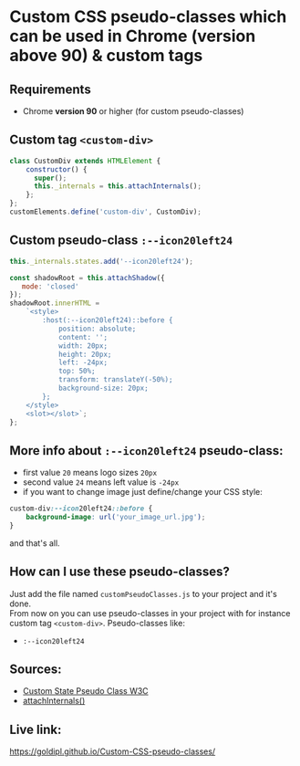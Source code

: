 # Custom CSS pseudo-classes which can be used in Chrome (version above 90) & custom tags

## Requirements
* Chrome **version 90** or higher (for custom pseudo-classes)

## Custom tag `<custom-div>`  

```js
class CustomDiv extends HTMLElement {
    constructor() {
      super();
      this._internals = this.attachInternals();
    };
};
customElements.define('custom-div', CustomDiv);
```

## Custom pseudo-class `:--icon20left24`  

```js
this._internals.states.add('--icon20left24');

const shadowRoot = this.attachShadow({
   mode: 'closed'
});
shadowRoot.innerHTML =
    `<style>
        :host(:--icon20left24)::before { 
            position: absolute;
            content: '';
            width: 20px;
            height: 20px;
            left: -24px;
            top: 50%;
            transform: translateY(-50%);
            background-size: 20px;
        };
    </style>
    <slot></slot>`;
};
```

## More info about `:--icon20left24` pseudo-class:</h2>

* first value `20` means logo sizes `20px`
* second value `24` means left value is `-24px`
* if you want to change image just define/change your CSS style:
```css
custom-div:--icon20left24::before { 
    background-image: url('your_image_url.jpg');
}
```
and that's all.

## How can I use these pseudo-classes?
Just add the file named `customPseudoClasses.js` to your project and it's done.    
From now on you can use pseudo-classes in your project with for instance custom tag `<custom-div>`. Pseudo-classes like:
* ```:--icon20left24```

## Sources:
* [Custom State Pseudo Class W3C](https://wicg.github.io/custom-state-pseudo-class/)
* [attachInternals()](https://developer.mozilla.org/en-US/docs/Web/API/HTMLElement/attachInternals)

## Live link:
https://goldipl.github.io/Custom-CSS-pseudo-classes/